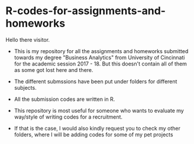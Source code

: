 # R-codes-for-assignments-and-homeworks


Hello there visitor.

* This is my repository for all the assignments and homeworks submitted towards my degree "Business Analytics" from University of Cincinnati for the academic session 2017 - 18. But this doesn't contain all of them as some got lost here and there. 

* The different submssions have been put under folders for different subjects.

* All the submission codes are written in R. 

* This repository is most useful for someone who wants to evaluate my way/style of writing codes for a recruitment.

* If that is the case, I would also kindly request you to check my other folders, where I will be adding codes for some of my pet projects

